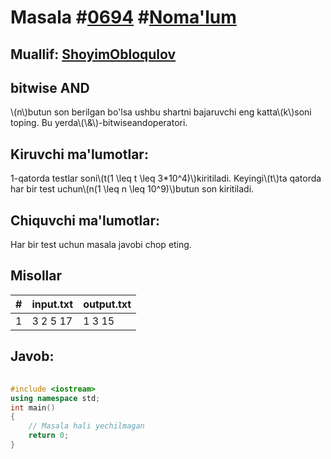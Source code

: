 
<h1>Masala #<a href="https://robocontest.uz/tasks/0694">0694</a> #<a href="https://robocontest.uz/tasks?category=1">Noma'lum</a></h1>
<h2> Muallif: <a href="https://robocontest.uz/profile/obloqulovshoyim">ShoyimObloqulov</a></h2>
<h2>bitwise AND</h2>
<p>\(n\)butun son berilgan bo'lsa ushbu shartni bajaruvchi eng katta\(k\)soni toping.
Bu yerda\(\&\)-bitwiseandoperatori.</p>
<h2>Kiruvchi ma'lumotlar:</h2>
<p>1-qatorda testlar soni\(t(1 \leq t \leq 3*10^4)\)kiritiladi. Keyingi\(t\)ta qatorda har bir test uchun\(n(1 \leq n \leq 10^9)\)butun son kiritiladi.</p>
<h2>Chiquvchi ma'lumotlar:</h2>
<p>Har bir test uchun masala javobi chop eting.</p>
<h2>Misollar</h2>
<table>
    <thead>
        <tr>
            <th>#</th>
            <th>input.txt</th>
            <th>output.txt</th>
        </tr>
    </thead>
    <tbody>
            <tr>
                <td>1</td>
                <td>3
2
5
17</td>
                <td>1
3
15</td>
            </tr>
    </tbody>
    </table>
    
<h2>Javob:</h2>

######
```cpp
#include <iostream>
using namespace std;
int main()
{
    // Masala hali yechilmagan
    return 0;
}
```
